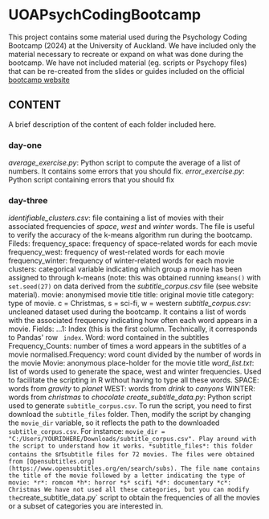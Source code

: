 # UOAPsychCodingBootcamp

This project contains some material used during the Psychology Coding Bootcamp (2024) at the University of Auckland. We have included only the material necessary to recreate or expand on what was done during the bootcamp. We have not included material (eg. scripts or Psychopy files) that can be re-created from the slides or guides included on the official [bootcamp website](https://psychology-coding-bootcamp.netlify.app/)

## CONTENT
A brief description of the content of each folder included here. 

### day-one
*average_exercise.py*: Python script to compute the average of a list of numbers. It contains some errors that you should fix.
*error_exercise.py*: Python script containing errors that you should fix
### day-three
*identifiable_clusters.csv*: file containing a list of movies with their associated frequencies of *space*, *west* and *winter* words. The file is useful to verify the accuracy of the k-means algorithm run during the bootcamp. Fileds:
frequency_space: frequency of space-related words for each movie
frequency_west: frequency of west-related words for each movie
frequency_winter: frequency of winter-related words for each movie
clusters: categorical variable indicating which group a movie has been assigned to through k-means (note: this was obtained running `kmeans()` with `set.seed(27)` on data derived from the *subtitle_corpus.csv* file (see website material).
movie: anonymised movie title
title: original movie title
category: type of movie. c = Christmas, s = sci-fi, w = western
*subtitle_corpus.csv*: uncleaned dataset used during the bootcamp. It contains a list of words with the associated frequency indicating how often each word appears in a movie. Fields:
...1: Index (this is the first column. Technically, it corresponds to Pandas' row ` index`.
Word: word contained in  the subtitles
Frequency_Counts: number of times a word appears in the subtitles of a movie
normalised.Frequency: word count divided by the number of words in the movie
Movie: anonymous place-holder for the movie title
*word_list.txt*: list of words used to generate the space, west and winter frequencies. Used to facilitate the scripting in R without having to type all these words.
SPACE: words from *gravity* to *planet*
WEST: words from *drink* to *canyons*
WINTER: words from *christmas* to *chocolate*
*create_subtitle_data.py*: Python script used to generate `subtitle_corpus.csv`. To run the script, you need to first download the `subtitle_files` folder. Then, modify the script by changing the `movie_dir` variable, so it reflects the path to the downloaded `subtitle_corpus.csv`. For instance: `movie_dir = "C:/Users/YOURIDHERE/Downloads/subtitle_corpus.csv". Play around with the script to understand how it works.
*subtitle_files*: this folder contains the `srt` subtitle files for 72 movies. The files were obtained from [Opensubtitles.org](https://www.opensubtitles.org/en/search/subs). The file name contains the title of the movie followed by a letter indicating the type of movie:
*r*: romcom
*h*: horror
*s* scifi
*d*: documentary
*c*: Christmas
We have not used all these categories, but you can modify the `create_subtitle_data.py` script to obtain the frequencies of all the movies or a subset of categories you are interested in. 
